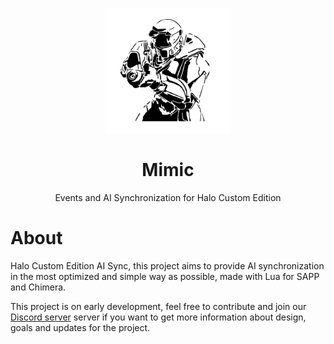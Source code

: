 <html>
    <p align="center">
        <img width="200px" src="img/mimic_logo.png"/>
    </p>
    <h1 align="center">Mimic</h1>
    <p align="center">
       Events and AI Synchronization for Halo Custom Edition
    </p>
</html>

# About
Halo Custom Edition AI Sync, this project aims to provide AI synchronization in the most optimized
and simple way as possible, made with Lua for SAPP and Chimera.

This project is on early development, feel free to contribute and join our [Discord server](https://discord.shadowmods.net)
server if you want to get more information about design, goals and updates for the project.